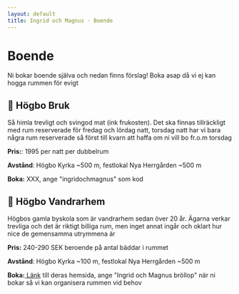 ```yaml
---
layout: default
title: Ingrid och Magnus - Boende
---
```


<h1> Boende </h1>

Ni bokar boende själva och nedan finns förslag! Boka asap då vi ej kan hogga rummen för evigt

<h2> 🏰 Högbo Bruk </h2>

Så himla trevligt och svingod mat (ink frukosten). Det ska finnas tillräckligt med rum reserverade för fredag och lördag natt, torsdag natt har vi bara några rum reserverade så först till kvarn att haffa om ni vill bo fr.o.m torsdag

**Pris:**: 1995 per natt per dubbelrum

**Avstånd**: Högbo Kyrka ~500 m, festlokal Nya Herrgården ~500 m

**Boka:** XXX, ange "ingridochmagnus" som kod

<h2> 🏫 Högbo Vandrarhem </h2>

Högbos gamla byskola som är vandrarhem sedan över 20 år. Ägarna verkar trevliga och det är riktigt billiga rum, men inget annat ingår och oklart hur nice de gemensamma utrymmena är

**Pris:** 240-290 SEK beroende på antal bäddar i rummet

**Avstånd**: Högbo Kyrka ~100 m, festlokal Nya Herrgården ~500 m

**Boka:**<a target="_blank" href="https://www.hogbovandrarhem.com/"> Länk</a> till deras hemsida, ange "Ingrid och Magnus bröllop" när ni bokar så vi kan organisera rummen vid behov
